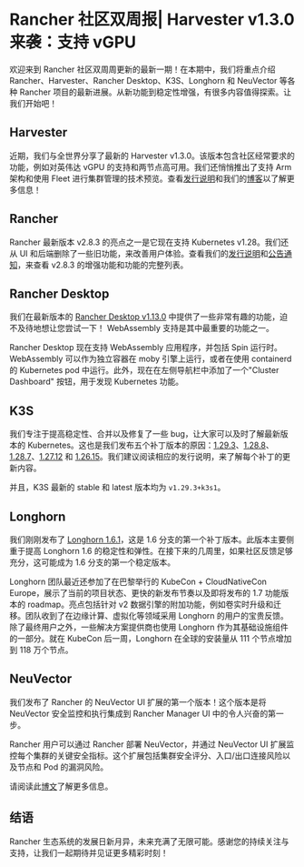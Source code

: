 # Rancher 社区双周报| Harvester v1.3.0 来袭：支持 vGPU

欢迎来到 Rancher 社区双周周更新的最新一期！在本期中，我们将重点介绍 Rancher、Harvester、Rancher Desktop、K3S、Longhorn 和 NeuVector 等各种 Rancher 项目的最新进展。从新功能到稳定性增强，有很多内容值得探索。让我们开始吧！

## Harvester

近期，我们与全世界分享了最新的 Harvester v1.3.0。该版本包含社区经常要求的功能，例如对英伟达 vGPU 的支持和两节点高可用。我们还悄悄推出了支持 Arm 架构和使用 Fleet 进行集群管理的技术预览。查看[发行说明](https://github.com/harvester/harvester/releases/tag/v1.3.0 "Harvester Release Notes")和我们的[博客](https://www.suse.com/c/rancher_blog/announcing-the-harvester-v1-3-0-release/ "Harvester 博客")以了解更多信息！

## Rancher

Rancher 最新版本 v2.8.3 的亮点之一是它现在支持 Kubernetes v1.28。我们还从 UI 和后端删除了一些旧功能，来改善用户体验。查看我们的[发行说明](https://github.com/rancher/rancher/releases/tag/v2.8.3 "Rancher v2.8.3 Release Note")和[公告通知](https://forums.rancher.com/t/rancher-release-v2-8-3/42856 "Rancher 公告")，来查看 v2.8.3 的增强功能和功能的完整列表。

## Rancher Desktop

我们在最新版本的 [Rancher Desktop v1.13.0](https://github.com/rancher-sandbox/rancher-desktop/releases/tag/v1.13.0 "Rancher Desktop v1.13.0 Release Note") 中提供了一些非常有趣的功能，迫不及待地想让您尝试一下！ WebAssembly 支持是其中最重要的功能之一。

Rancher Desktop 现在支持 WebAssembly 应用程序，并包括 Spin 运行时。WebAssembly 可以作为独立容器在 moby 引擎上运行，或者在使用 containerd 的 Kubernetes pod 中运行。此外，现在在左侧导航栏中添加了一个"Cluster Dashboard" 按钮，用于发现 Kubernetes 功能。

## K3S

我们专注于提高稳定性、合并以及修复了一些 bug，让大家可以及时了解最新版本的 Kubernetes。这也是我们发布五个补丁版本的原因：[1.29.3](https://github.com/k3s-io/k3s/releases/tag/v1.29.3+k3s1 "K3s v1.29.3+k3s1 Release Note")、[1.28.8](https://github.com/k3s-io/k3s/releases/tag/v1.28.8+k3s1 "K3s v1.28.8+k3s1 Release Note")、[1.28.7](https://github.com/k3s-io/k3s/releases/tag/v1.28.7+k3s1 "K3s v1.28.7+k3s1 Release Note")、[1.27.12](https://github.com/k3s-io/k3s/releases/tag/v1.27.12+k3s1 "K3s v1.27.12+k3s1 Release Note") 和 [1.26.15](https://github.com/k3s-io/k3s/releases/tag/v1.26.15+k3s1 "K3s v1.26.15+k3s1 Release Note")。我们建议阅读相应的发行说明，来了解每个补丁的更新内容。

并且，K3S 最新的 stable 和 latest 版本均为 `v1.29.3+k3s1`。

## Longhorn

我们刚刚发布了 [Longhorn 1.6.1](https://github.com/longhorn/longhorn/releases/tag/v1.6.1 "Longhorn 1.6.1 Release Note")，这是 1.6 分支的第一个补丁版本。此版本主要侧重于提高 Longhorn 1.6 的稳定性和弹性。在接下来的几周里，如果社区反馈足够充分，这可能成为 1.6 分支的第一个稳定版本。

Longhorn 团队最近还参加了在巴黎举行的 KubeCon + CloudNativeCon Europe，展示了当前的项目状态、更快的新发布节奏以及即将发布的 1.7 功能版本的 roadmap。亮点包括针对 v2 数据引擎的附加功能，例如卷实时升级和迁移。团队收到了在边缘计算、虚拟化等领域采用 Longhorn 的用户的宝贵反馈。除了最终用户之外，一些解决方案提供商也使用 Longhorn 作为其基础设施组件的一部分。就在 KubeCon 后一周，Longhorn 在全球的安装量从 111 个节点增加到 118 万个节点。

## NeuVector

我们发布了 Rancher 的 NeuVector UI 扩展的第一个版本！这个版本是将 NeuVector 安全监控和执行集成到 Rancher Manager UI 中的令人兴奋的第一步。

Rancher 用户可以通过 Rancher 部署 NeuVector，并通过 NeuVector UI 扩展监控每个集群的关键安全指标。这个扩展包括集群安全评分、入口/出口连接风险以及节点和 Pod 的漏洞风险。

请阅读此[博文](https://www.suse.com/c/rancher_blog/neuvector-ui-extension-for-rancher-enhances-secure-cloud-native-stack/ "NeuVector 博文")了解更多信息。

## 结语

Rancher 生态系统的发展日新月异，未来充满了无限可能。感谢您的持续关注与支持，让我们一起期待并见证更多精彩时刻！
